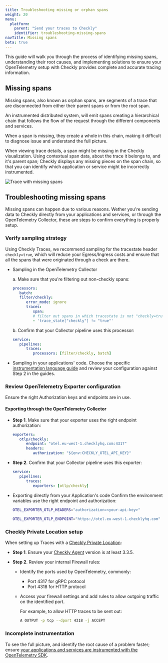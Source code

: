 ```yaml
---
title: Troubleshooting missing or orphan spans
weight: 20
menu:
  platform:
    parent: "Send your traces to Checkly"
    identifier: troubleshooting-missing-spans
navTitle: Missing spans
beta: true
---
```


This guide will walk you through the process of identifying missing spans, understanding their root causes, and implementing solutions to ensure your OpenTelemetry setup with Checkly provides complete and accurate tracing information. 

## Missing spans

Missing spans, also known as orphan spans, are segments of a trace that are disconnected from either their parent spans or from the root span.

An instrumented distributed system, will emit spans creating a hierarchical chain that follows the flow of the request through the different components and services.

When a span is missing, they create a whole in this chain, making it difficult to diagnose issue and understand the full picture.

When viewing trace details, a span might be missing in the Checkly visualization. 
Using contextual span data, about the trace it belongs to, and it's parent span; Checkly displays any missing pieces on the span chain, so that you can identify which application or service might be incorrectly instrumented. 

![Trace with missing spans](/docs/images/otel/traces-missing-spans.png)


## Troubleshooting missing spans

Missing spans can happen due to various reasons.  Wether you're sending data to Checkly directly from your applications and services, or through the OpenTelemetry Collector, these are steps to confirm everything is properly setup.

### Verify sampling strategy

   Using Checkly Traces, we recommend sampling for the tracestate header `checkly=true`, which will reduce your Egress/Ingress costs and ensure that all the spans that were originated through a check are there.

   * Sampling in the OpenTelemetry Collector

      a. Make sure that you're filtering out non-checkly spans:

      ```yaml
      processors:
         batch:
         filter/checkly:
            error_mode: ignore
            traces:
               span:
               # filter out spans in which tracestate is not "checkly=true"
               - 'trace_state["checkly"] != "true"'
      ``` 
      b. Confirm that your Collector pipeline uses this processor:

      ```yaml
      service:
         pipelines:
            traces:
               processors: [filter/checkly, batch]
      ```

   * Sampling in your applications' code. Choose the specific [instrumentation language guide](docs/traces-open-telemetry/instrumenting-code/) and review your configuration against Step 2 in the guides.

### Review OpenTelemetry Exporter configuration
  
   Ensure the right Authorization keys and endpoints are in use.

   #### Exporting through the OpenTelemetry Collector
      
   * **Step 1**. Make sure that your exporter uses the right endpoint authorization:

      ```yaml
      exporters:
         otlp/checkly:
            endpoint: "otel.eu-west-1.checklyhq.com:4317"
            headers:
               authorization: "${env:CHECKLY_OTEL_API_KEY}"
      ``` 
   * **Step 2**. Confirm that your Collector pipeline uses this exporter:

      ```yaml
      service:
         pipelines:
            traces:
               exporters: [otlp/checkly]
      ```

   * Exporting directly from your Application's code
      Confirm the environment variables use the right endpoint and authorization:

      ```bash
      OTEL_EXPORTER_OTLP_HEADERS="authorization=<your-api-key>"
         
      OTEL_EXPORTER_OTLP_ENDPOINT="https://otel.eu-west-1.checklyhq.com"
      ```

### Checkly Private Location setup
   When setting up Traces with a [Checkly Private Location](docs/private-locations/#configuring-a-private-location):
 * **Step 1**. Ensure your [Checkly Agent](https://hub.docker.com/r/checkly/agent) version is at least 3.3.5.
  
  * **Step 2**. Review your internal Firewall rules: 
    * Identify the ports used by OpenTelemetry, commonly:
      * Port 4317 for gRPC protocol
      * Port 4318 for HTTP protocol
  
    * Access your firewall settings and add rules to allow outgoing traffic on the identified port.
  
      For example, to allow HTTP traces to be sent out: 
      ```bash
      A OUTPUT -p tcp --dport 4318 -j ACCEPT
      ```


### Incomplete instrumentation
   
   To see the full picture, and identify the root cause of a problem faster; ensure [your applications and services are instrumented with the OpenTelemetry SDK](docs/traces-open-telemetry/instrumenting-code/).
    